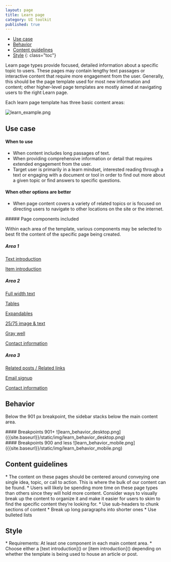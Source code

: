 ```yaml
---
layout: page
title: Learn page
category: UI toolkit
published: true
---
```


- [Use case](#use)
- [Behavior](#behavior)
- [Content guidelines](#content-guidelines)
- [Style](#style)
 {: class="toc"}
 
<p>Learn page types provide focused, detailed information about a specific topic to users. These pages may contain lengthy text passages or interactive content that require more engagement from the user. Generally, this should be the page template used for most new information and content; other higher-level page templates are mostly aimed at navigating users to the right Learn page.</p>
<p>Each learn page template has three basic content areas:</p>

![learn_example.png]({{site.baseurl}}/static/img/learn_example.png)

<h2 id="use">Use case</h2>

<div class="content-67 content-first">

#### When to use
* When content includes long passages of text.
* When providing comprehensive information or detail that requires extended engagement from the user.
* Target user is primarily in a learn mindset, interested reading through a text or engaging with a document or tool in order to find out more about a given topic or find answers to specific questions.

#### When other options are better
* When page content covers a variety of related topics or is focused on directing users to navigate to other locations on the site or the internet.
</div>

<div class="content-33 content-last">
##### Page components included
<p>Within each area of the template, various components may be selected to best fit the content of the specific page being created.</p>

##### Area 1
[Text introduction]()

[Item introduction]()

##### Area 2

[Full width text]()

[Tables]()

[Expandables]()

[25/75 image & text]()

[Gray well]()

[Contact information]()

##### Area 3

[Related posts / Related links]()

[Email signup]()

[Contact information]()
</div>


<h2 id="behavior">Behavior</h2>
<p>Below the 901 px breakpoint, the sidebar stacks below the main content area.</p>

<div class="content-67 content-first">
#### Breakpoints 901+
![learn_behavior_desktop.png]({{site.baseurl}}/static/img/learn_behavior_desktop.png)
</div>

<div class="content-33 content-last">
#### Breakpoints 900 and less
![learn_behavior_mobile.png]({{site.baseurl}}/static/img/learn_behavior_mobile.png)
</div>

<h2 id="content-guidelines">Content guidelines</h2>
* The content on these pages should be centered around conveying one single idea, topic, or call to action. This is where the bulk of our content can be found.
* Users will likely be spending more time on these page types than others since they will hold more content. Consider ways to visually break up the content to organize it and make it easier for users to skim to find the specific content they’re looking for.
 * Use sub-headers to chunk sections of content
 * Break up long paragraphs into shorter ones
 * Use bulleted lists 


<h2 id="style">Style</h2>
* Requirements: At least one component in each main content area.
* Choose either a [text introduction]() or [item introduction]() depending on whether the template is being used to house an article or post.
